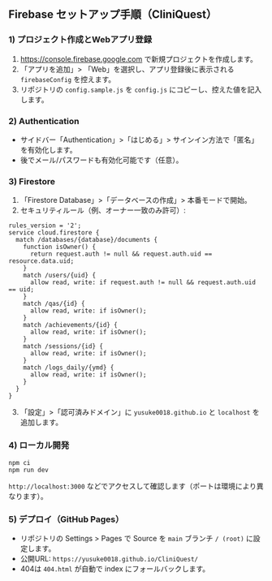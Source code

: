 ## Firebase セットアップ手順（CliniQuest）

### 1) プロジェクト作成とWebアプリ登録

1. https://console.firebase.google.com で新規プロジェクトを作成します。
2. 「アプリを追加」> 「Web」を選択し、アプリ登録後に表示される `firebaseConfig` を控えます。
3. リポジトリの `config.sample.js` を `config.js` にコピーし、控えた値を記入します。

### 2) Authentication

- サイドバー「Authentication」>「はじめる」> サインイン方法で「匿名」を有効化します。
- 後でメール/パスワードも有効化可能です（任意）。

### 3) Firestore

1. 「Firestore Database」>「データベースの作成」> 本番モードで開始。
2. セキュリティルール（例、オーナー一致のみ許可）:

```
rules_version = '2';
service cloud.firestore {
  match /databases/{database}/documents {
    function isOwner() {
      return request.auth != null && request.auth.uid == resource.data.uid;
    }
    match /users/{uid} {
      allow read, write: if request.auth != null && request.auth.uid == uid;
    }
    match /qas/{id} {
      allow read, write: if isOwner();
    }
    match /achievements/{id} {
      allow read, write: if isOwner();
    }
    match /sessions/{id} {
      allow read, write: if isOwner();
    }
    match /logs_daily/{ymd} {
      allow read, write: if isOwner();
    }
  }
}
```

3. 「設定」>「認可済みドメイン」に `yusuke0018.github.io` と `localhost` を追加します。

### 4) ローカル開発

```
npm ci
npm run dev
```

`http://localhost:3000` などでアクセスして確認します（ポートは環境により異なります）。

### 5) デプロイ（GitHub Pages）

- リポジトリの Settings > Pages で Source を `main` ブランチ `/ (root)` に設定します。
- 公開URL: `https://yusuke0018.github.io/CliniQuest/`
- 404は `404.html` が自動で index にフォールバックします。
